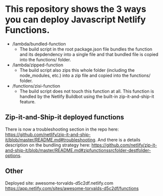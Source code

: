 # This repository shows the 3 ways you can deploy Javascript Netlify Functions.

- /lambda/bundled-function
    - The build script in the root package.json file bundles the function and its depdendency into a single file and that bundled file is copied into the functions/ folder.
- /lambda/zipped-function
    - The build script also zips this whole folder (including the node_modules, etc.) into a zip file and copied into the functions/ folder.
- /functions/zisi-function
    - The build script does not touch this function at all. This function is handled by the Netlify Buildbot using the built-in zip-it-and-ship-it feature.

## Zip-it-and-Ship-it deployed functions

There is now a troubleshooting section in the repo here: https://github.com/netlify/zip-it-and-ship-it/blob/master/README.md#troubleshooting.
And there is a details description on the bundling strategy here: https://github.com/netlify/zip-it-and-ship-it/blob/master/README.md#zipfunctionssrcfolder-destfolder-options.


## Other

Deployed site: awesome-torvalds-d5c2df.netlify.com
https://app.netlify.com/sites/awesome-torvalds-d5c2df/functions
